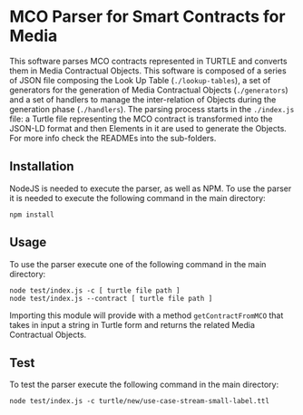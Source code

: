 # MCO Parser for Smart Contracts for Media

This software parses MCO contracts represented in TURTLE and converts them in Media Contractual Objects. This software is composed of a series of JSON file composing the Look Up Table (`./lookup-tables`), a set of generators for the generation of Media Contractual Objects (`./generators`) and a set of handlers to manage the inter-relation of Objects during the generation phase (`./handlers`). The parsing process starts in the `./index.js` file: a Turtle file representing the MCO contract is transformed into the JSON-LD format and then Elements in it are used to generate the Objects. For more info check the READMEs into the sub-folders.

## Installation

NodeJS is needed to execute the parser, as well as NPM.
To use the parser it is needed to execute the following command in the main directory:

```
npm install
```

## Usage

To use the parser execute one of the following command in the main directory:

```
node test/index.js -c [ turtle file path ]
node test/index.js --contract [ turtle file path ]
```

Importing this module will provide with a method `getContractFromMCO` that takes in input a string in Turtle form and returns the related Media Contractual Objects.

## Test

To test the parser execute the following command in the main directory:

```
node test/index.js -c turtle/new/use-case-stream-small-label.ttl
```
